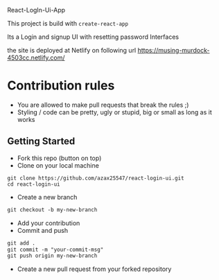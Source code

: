 
React-LogIn-Ui-App

This project is build with ```create-react-app```

Its a Login and signup UI with resetting password Interfaces

the site is deployed at Netlify on following url
https://musing-murdock-4503cc.netlify.com/

# Contribution rules

- You are allowed to make pull requests that break the rules ;)
- Styling / code can be pretty, ugly or stupid, big or small as long as it works

## Getting Started

- Fork this repo (button on top)
- Clone on your local machine

```terminal
git clone https://github.com/azax25547/react-login-ui.git
cd react-login-ui
```

- Create a new branch

```markdown
git checkout -b my-new-branch
```
- Add your contribution
- Commit and push

```markdown
git add .
git commit -m "your-commit-msg"
git push origin my-new-branch
```

- Create a new pull request from your forked repository
